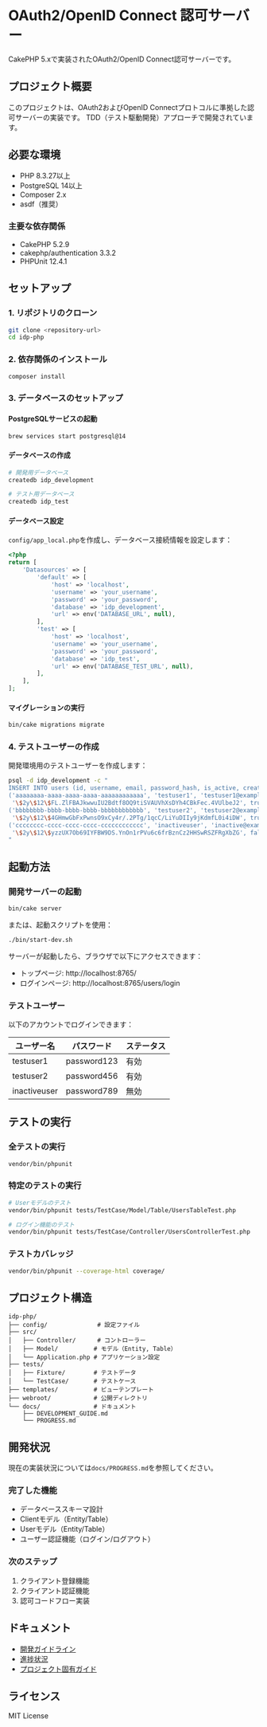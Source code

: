 # OAuth2/OpenID Connect 認可サーバー

CakePHP 5.xで実装されたOAuth2/OpenID Connect認可サーバーです。

## プロジェクト概要

このプロジェクトは、OAuth2およびOpenID Connectプロトコルに準拠した認可サーバーの実装です。
TDD（テスト駆動開発）アプローチで開発されています。

## 必要な環境

- PHP 8.3.27以上
- PostgreSQL 14以上
- Composer 2.x
- asdf（推奨）

### 主要な依存関係

- CakePHP 5.2.9
- cakephp/authentication 3.3.2
- PHPUnit 12.4.1

## セットアップ

### 1. リポジトリのクローン

```bash
git clone <repository-url>
cd idp-php
```

### 2. 依存関係のインストール

```bash
composer install
```

### 3. データベースのセットアップ

#### PostgreSQLサービスの起動

```bash
brew services start postgresql@14
```

#### データベースの作成

```bash
# 開発用データベース
createdb idp_development

# テスト用データベース
createdb idp_test
```

#### データベース設定

`config/app_local.php`を作成し、データベース接続情報を設定します：

```php
<?php
return [
    'Datasources' => [
        'default' => [
            'host' => 'localhost',
            'username' => 'your_username',
            'password' => 'your_password',
            'database' => 'idp_development',
            'url' => env('DATABASE_URL', null),
        ],
        'test' => [
            'host' => 'localhost',
            'username' => 'your_username',
            'password' => 'your_password',
            'database' => 'idp_test',
            'url' => env('DATABASE_TEST_URL', null),
        ],
    ],
];
```

#### マイグレーションの実行

```bash
bin/cake migrations migrate
```

### 4. テストユーザーの作成

開発環境用のテストユーザーを作成します：

```bash
psql -d idp_development -c "
INSERT INTO users (id, username, email, password_hash, is_active, created, modified) VALUES
('aaaaaaaa-aaaa-aaaa-aaaa-aaaaaaaaaaaa', 'testuser1', 'testuser1@example.com',
 '\$2y\$12\$FL.ZlFBAJkwwuIU2Bdtf8OQ9tiSVAUVhXsDYh4CBkFec.4VUlbeJ2', true, NOW(), NOW()),
('bbbbbbbb-bbbb-bbbb-bbbb-bbbbbbbbbbbb', 'testuser2', 'testuser2@example.com',
 '\$2y\$12\$4GHmwGbFxPwnsO9xCy4r/.2PTg/1qcC/LiYuDIIy9jKdmfL0i4iDW', true, NOW(), NOW()),
('cccccccc-cccc-cccc-cccc-cccccccccccc', 'inactiveuser', 'inactive@example.com',
 '\$2y\$12\$yzzUX7Ob69IYFBW9DS.YnOn1rPVu6c6frBznCz2HHSwRSZFRgXbZG', false, NOW(), NOW());
"
```

## 起動方法

### 開発サーバーの起動

```bash
bin/cake server
```

または、起動スクリプトを使用：

```bash
./bin/start-dev.sh
```

サーバーが起動したら、ブラウザで以下にアクセスできます：

- トップページ: http://localhost:8765/
- ログインページ: http://localhost:8765/users/login

### テストユーザー

以下のアカウントでログインできます：

| ユーザー名 | パスワード | ステータス |
|-----------|-----------|-----------|
| testuser1 | password123 | 有効 |
| testuser2 | password456 | 有効 |
| inactiveuser | password789 | 無効 |

## テストの実行

### 全テストの実行

```bash
vendor/bin/phpunit
```

### 特定のテストの実行

```bash
# Userモデルのテスト
vendor/bin/phpunit tests/TestCase/Model/Table/UsersTableTest.php

# ログイン機能のテスト
vendor/bin/phpunit tests/TestCase/Controller/UsersControllerTest.php
```

### テストカバレッジ

```bash
vendor/bin/phpunit --coverage-html coverage/
```

## プロジェクト構造

```
idp-php/
├── config/              # 設定ファイル
├── src/
│   ├── Controller/      # コントローラー
│   ├── Model/          # モデル（Entity, Table）
│   └── Application.php # アプリケーション設定
├── tests/
│   ├── Fixture/        # テストデータ
│   └── TestCase/       # テストケース
├── templates/          # ビューテンプレート
├── webroot/            # 公開ディレクトリ
└── docs/               # ドキュメント
    ├── DEVELOPMENT_GUIDE.md
    └── PROGRESS.md
```

## 開発状況

現在の実装状況については`docs/PROGRESS.md`を参照してください。

### 完了した機能

- データベーススキーマ設計
- Clientモデル（Entity/Table）
- Userモデル（Entity/Table）
- ユーザー認証機能（ログイン/ログアウト）

### 次のステップ

1. クライアント登録機能
2. クライアント認証機能
3. 認可コードフロー実装

## ドキュメント

- [開発ガイドライン](docs/DEVELOPMENT_GUIDE.md)
- [進捗状況](docs/PROGRESS.md)
- [プロジェクト固有ガイド](.claude/CLAUDE.md)

## ライセンス

MIT License
